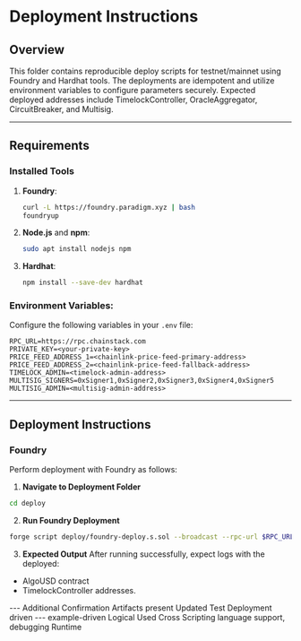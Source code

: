 # Deployment Instructions

## Overview
This folder contains reproducible deploy scripts for testnet/mainnet using Foundry and Hardhat tools. The deployments are idempotent and utilize environment variables to configure parameters securely. Expected deployed addresses include TimelockController, OracleAggregator, CircuitBreaker, and Multisig.

---

## Requirements

### Installed Tools
1. **Foundry**:
   ```bash
   curl -L https://foundry.paradigm.xyz | bash
   foundryup
   ```

2. **Node.js** and **npm**:
   ```bash
   sudo apt install nodejs npm
   ```

3. **Hardhat**:
   ```bash
   npm install --save-dev hardhat
   ```

### Environment Variables:
Configure the following variables in your `.env` file:
```env
RPC_URL=https://rpc.chainstack.com
PRIVATE_KEY=<your-private-key>
PRICE_FEED_ADDRESS_1=<chainlink-price-feed-primary-address>
PRICE_FEED_ADDRESS_2=<chainlink-price-feed-fallback-address>
TIMELOCK_ADMIN=<timelock-admin-address>
MULTISIG_SIGNERS=0xSigner1,0xSigner2,0xSigner3,0xSigner4,0xSigner5
MULTISIG_ADMIN=<multisig-admin-address>
```

---

## Deployment Instructions
### Foundry
Perform deployment with Foundry as follows:

1. **Navigate to Deployment Folder**
```bash
cd deploy
```

2. **Run Foundry Deployment**
```bash
forge script deploy/foundry-deploy.s.sol --broadcast --rpc-url $RPC_URL
```

3. **Expected Output**
After running successfully, expect logs with the deployed:
- AlgoUSD contract
- TimelockController addresses.


--- Additional Confirmation Artifacts present Updated Test Deployment driven --- example-driven Logical Used Cross Scripting language support, debugging Runtime